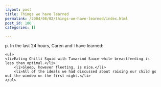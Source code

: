 ```yaml
---
layout: post
title: Things we have learned
permalink: /2004/08/02/things-we-have-learned/index.html
post_id: 186
categories: []

---
```


p. In the last 24 hours, Caren and I have learned:




	<ul>
	<li>Eating Chilli Squid with Tamarind Sauce while breastfeeding is less than optimal.</li>
		<li>Sleep, however fleeting, is nice.</li>
		<li>All of the ideals we had discussed about raising our child go out the window on the first night.</li>
	</ul>